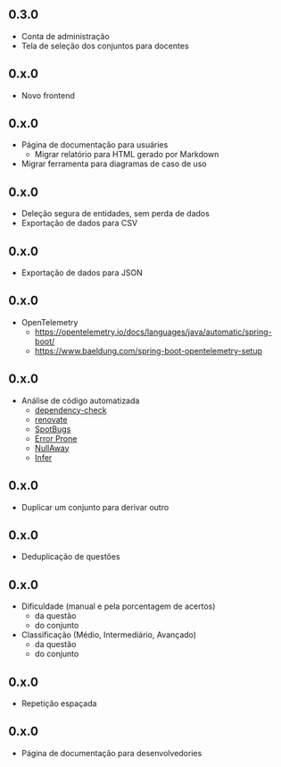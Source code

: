 ## 0.3.0
- Conta de administração
- Tela de seleção dos conjuntos para docentes

## 0.x.0
- Novo frontend

## 0.x.0
- Página de documentação para usuáries
  - Migrar relatório para HTML gerado por Markdown
- Migrar ferramenta para diagramas de caso de uso

## 0.x.0
- Deleção segura de entidades, sem perda de dados
- Exportação de dados para CSV

## 0.x.0
- Exportação de dados para JSON

## 0.x.0
- OpenTelemetry
  - <https://opentelemetry.io/docs/languages/java/automatic/spring-boot/>
  - <https://www.baeldung.com/spring-boot-opentelemetry-setup>

## 0.x.0 
- Análise de código automatizada
  - [dependency-check](http://jeremylong.github.io/DependencyCheck)
  - [renovate](https://github.com/renovatebot/renovate)
  - [SpotBugs](https://spotbugs.readthedocs.io/)
  - [Error Prone](https://errorprone.info/)
  - [NullAway](https://github.com/uber/NullAway)
  - [Infer](https://fbinfer.com/docs/getting-started/)

## 0.x.0
- Duplicar um conjunto para derivar outro

## 0.x.0
- Deduplicação de questões

## 0.x.0
- Dificuldade (manual e pela porcentagem de acertos) 
  - da questão 
  - do conjunto
- Classificação (Médio, Intermediário, Avançado)
  - da questão 
  - do conjunto

## 0.x.0
- Repetição espaçada

## 0.x.0
- Página de documentação para desenvolvedories
